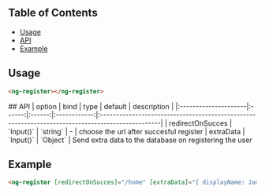 ## Table of Contents
- [Usage](#usage)
- [API](#api)
- [Example](#example)

<a name="usage"/>

## Usage

```html
<ng-register></ng-register>
```

<a name="api"/>
## API
| option | bind  |  type  |   default    | description  |
|:---------------------|:------:|:------:|:------------:|:-------------------------------------------------------------------------------------------------|
| redirectOnSucces            | `Input()`  | `string` | - | choose the url after succesful register
| extraData            | `Input()`  | `Object` | Send extra data to the database on registering the user

<a name="example"/>

## Example
```html
<ng-register [redirectOnSucces]="/home" [extraData]="{ displayName: Jan }"></ng-register>
```